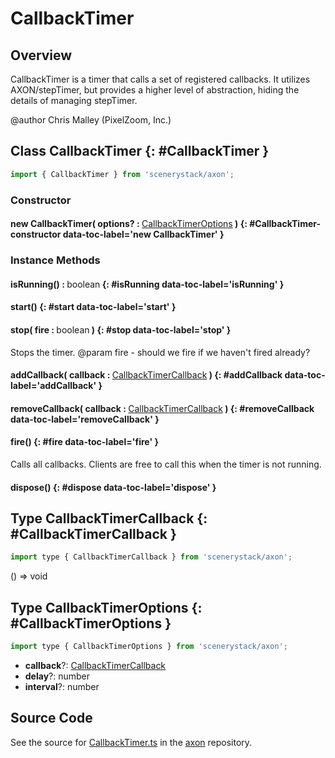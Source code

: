 # CallbackTimer

## Overview

CallbackTimer is a timer that calls a set of registered callbacks.
It utilizes AXON/stepTimer, but provides a higher level of abstraction, hiding the details of managing stepTimer.

@author Chris Malley (PixelZoom, Inc.)

## Class CallbackTimer {: #CallbackTimer }


```js
import { CallbackTimer } from 'scenerystack/axon';
```
### Constructor

#### new CallbackTimer( options? : <span style="font-weight: 400;">[CallbackTimerOptions](../axon/CallbackTimer.md#CallbackTimerOptions)</span> ) {: #CallbackTimer-constructor data-toc-label='new CallbackTimer' }

### Instance Methods

#### isRunning() : <span style="font-weight: 400;"><span style="color: hsla(calc(var(--md-hue) + 180deg),80%,40%,1);">boolean</span></span> {: #isRunning data-toc-label='isRunning' }

#### start() {: #start data-toc-label='start' }

#### stop( fire : <span style="font-weight: 400;"><span style="color: hsla(calc(var(--md-hue) + 180deg),80%,40%,1);">boolean</span></span> ) {: #stop data-toc-label='stop' }

Stops the timer.
@param fire - should we fire if we haven't fired already?

#### addCallback( callback : <span style="font-weight: 400;">[CallbackTimerCallback](../axon/CallbackTimer.md#CallbackTimerCallback)</span> ) {: #addCallback data-toc-label='addCallback' }

#### removeCallback( callback : <span style="font-weight: 400;">[CallbackTimerCallback](../axon/CallbackTimer.md#CallbackTimerCallback)</span> ) {: #removeCallback data-toc-label='removeCallback' }

#### fire() {: #fire data-toc-label='fire' }

Calls all callbacks. Clients are free to call this when the timer is not running.

#### dispose() {: #dispose data-toc-label='dispose' }



## Type CallbackTimerCallback {: #CallbackTimerCallback }


```js
import type { CallbackTimerCallback } from 'scenerystack/axon';
```


() =&gt; <span style="color: hsla(calc(var(--md-hue) + 180deg),80%,40%,1);">void</span>



## Type CallbackTimerOptions {: #CallbackTimerOptions }


```js
import type { CallbackTimerOptions } from 'scenerystack/axon';
```


- **callback**?: [CallbackTimerCallback](../axon/CallbackTimer.md#CallbackTimerCallback)
- **delay**?: <span style="color: hsla(calc(var(--md-hue) + 180deg),80%,40%,1);">number</span>
- **interval**?: <span style="color: hsla(calc(var(--md-hue) + 180deg),80%,40%,1);">number</span>




## Source Code

See the source for [CallbackTimer.ts](https://github.com/phetsims/axon/blob/main/js/CallbackTimer.ts) in the [axon](https://github.com/phetsims/axon) repository.
